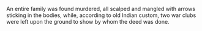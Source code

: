 An entire family was found murdered, all scalped and mangled with arrows sticking in the bodies, while, according to old Indian custom, two war clubs were left upon the ground to show by whom the deed was done.